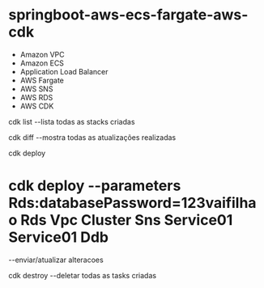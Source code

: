 # springboot-aws-ecs-fargate-aws-cdk
- Amazon VPC
- Amazon ECS
- Application Load Balancer
- AWS Fargate
- AWS SNS
- AWS RDS
- AWS CDK

cdk list
--lista todas as stacks criadas

cdk diff
--mostra todas as atualizações realizadas

cdk deploy
# cdk deploy --parameters Rds:databasePassword=123vaifilhao Rds Vpc Cluster Sns Service01 Service01 Ddb
--enviar/atualizar alteracoes

cdk destroy
--deletar todas as tasks criadas
